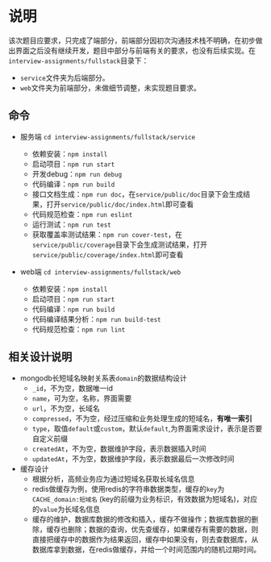 # 说明
该次题目应要求，只完成了端部分，前端部分因初次沟通技术栈不明确，在初步做出界面之后没有继续开发，题目中部分与前端有关的要求，也没有后续实现。在`interview-assignments/fullstack`目录下：
- `service`文件夹为后端部分。
- `web`文件夹为前端部分，未做细节调整，未实现题目要求。
 	
## 命令
- 服务端
`cd interview-assignments/fullstack/service`
	- 依赖安装：`npm install`
	- 启动项目：`npm run start`
	- 开发debug：`npm run debug`
	- 代码编译：`npm run build`
	- 接口文档生成：`npm run doc`，在`service/public/doc`目录下会生成结果，打开`service/public/doc/index.html`即可查看
	- 代码规范检查：`npm run eslint`
	- 运行测试：`npm run test`
	- 获取覆盖率测试结果：`npm run cover-test`，在`service/public/coverage`目录下会生成测试结果，打开`service/public/coverage/index.html`即可查看


- web端
`cd interview-assignments/fullstack/web`
	- 依赖安装：`npm install`
	- 启动项目：`npm run start`
	- 代码编译：`npm run build`
	- 代码编译结果分析：`npm run build-test`
	- 代码规范检查：`npm run lint`
## 相关设计说明
- mongodb长短域名映射关系表`domain`的数据结构设计
	- `_id`，不为空，数据唯一id
	- `name`，可为空，名称，界面需要
	- `url`，不为空，长域名
	- `compressed`，不为空，经过压缩和业务处理生成的短域名，**有唯一索引**
	- `type`，取值`default`或`custom`，默认`default`,为界面需求设计，表示是否要自定义前缀
	- `createdAt`，不为空，数据维护字段，表示数据插入时间
	- `updatedAt`，不为空，数据维护字段，表示数据最后一次修改时间
- 缓存设计
	- 根据分析，高频业务应为通过短域名获取长域名信息
	- redis做缓存为例，使用redis的字符串数据类型，缓存的`key`为 `CACHE_domain:短域名` (key的前缀为业务标识，有效数据为短域名)，对应的`value`为长域名信息
	- 缓存的维护，数据库数据的修改和插入，缓存不做操作；数据库数据的删除，缓存也删除；数据的查询，优先查缓存，如果缓存有需要的数据，则直接把缓存中的数据作为结果返回，缓存中如果没有，则去查数据库，从数据库拿到数据，在redis做缓存，并给一个时间范围内的随机过期时间。